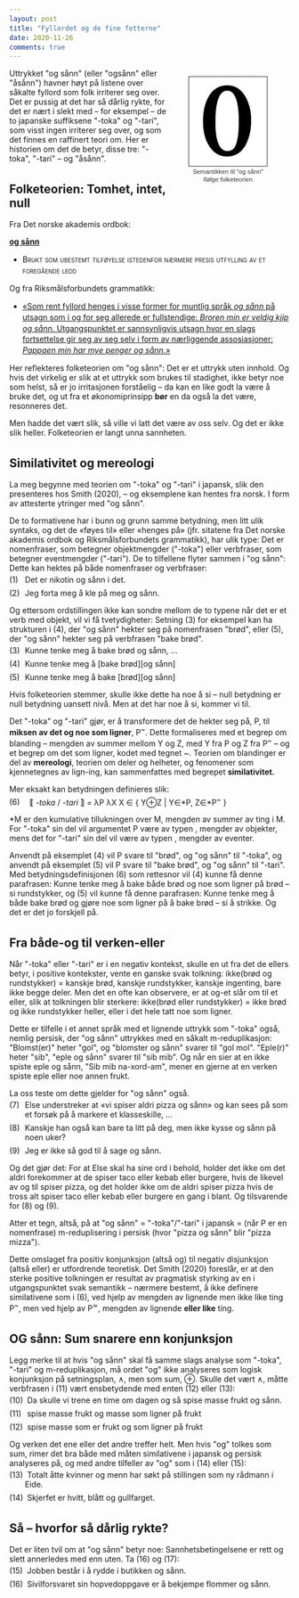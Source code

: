 ```yaml
---
layout: post
title: "Fyllordet og de fine fetterne"
date: 2020-11-26
comments: true
---
```

<style>
  ol {
  margin-left: 0;
  padding-left: 0;
}
ol li {
  display: block;
  margin-bottom: .5em;
  margin-left: 2em;
}
ol li::before {
  display: inline-block;
  content: "(" counter(item) ") ";
  counter-increment: item;
  width: 2em;
  margin-left: -2em;
}
figcaption {
    color: #333;
    text-align: center;
    font-family: Optima, Candara, Calibri, Arial, sans-serif;
    font-size: .8em;
  line-height: 1.2em;
}	
  .zoom:hover {
  -ms-transform: scale(3); /* IE 9 */
  -webkit-transform: scale(3); /* Safari 3-8 */
  transform: scale(2); 
  transform-origin: 100% 0%;
}
  .small {
  font-variant: small-caps;
}
</style>

<div style="float:right;"><figure class="rightfig"><img style="width:140px; border: #333 1pt solid" src="/pics/zero.jpg"><figcaption>Semantikken til "og sånn"<br/>ifølge folketeorien</figcaption></figure></div>
<div class="ingress"><p>Uttrykket "og sånn" (eller "ogsånn" eller "åsånn") havner høyt på listene over såkalte fyllord som folk irriterer seg over. Det er pussig at det har så dårlig rykte, for det er nært i slekt med – for eksempel – de to japanske suffiksene "-toka" og "-tari", som visst ingen irriterer seg over, og som det finnes en raffinert teori om. Her er historien om det de betyr, disse tre: "-toka", "-tari" – og "åsånn".</p></div>
<h2 style="margin-top: 1.6em">Folketeorien: Tomhet, intet, null</h2>
<p>Fra Det norske akademis ordbok:</p>
<div class="ingress"><p><a href="https://naob.no/ordbok/sånn"><b>og sånn</b></a></p></div>
  <ul><li style="line-height: 1.4em"><span class="small">Brukt som ubestemt tilføyelse istedenfor nærmere presis utfylling av et foregående ledd</span></li></ul>
<p>Og fra Riksmålsforbundets grammatikk:</p>
<ul><li style="line-height: 1.4em"><a href="https://www.riksmalsforbundet.no/grammatikk/kapittel-8-pronomener/7/">&laquo;Som rent fyllord henges i visse former for muntlig språk <i>og sånn</i> på utsagn som i og for seg allerede er fullstendige: <i>Broren min er veldig kjip og sånn</i>. Utgangspunktet er sannsynligvis utsagn hvor en slags fortsettelse gir seg av seg selv i form av nærliggende assosiasjoner: <i>Pappaen min har mye penger og sånn</i>.&raquo;</a></li></ul>
<p>Her reflekteres folketeorien om "og sånn": Det er et uttrykk uten innhold. Og hvis det virkelig er slik at et uttrykk som brukes til stadighet, ikke betyr noe som helst, så er jo irritasjonen forståelig – da kan en like godt la være å bruke det, og ut fra et økonomiprinsipp <b>bør</b> en da også la det være, resonneres det.</p> <p>Men hadde det vært slik, så ville vi latt det være av oss selv. Og det er ikke slik heller. Folketeorien er langt unna sannheten.</p>
<h2 style="margin-top: 1.6em">Similativitet og mereologi</h2>
<p>
La meg begynne med teorien om "-toka" og "-tari" i japansk, slik den presenteres hos Smith (2020), – og eksemplene kan hentes fra norsk. I form av attesterte ytringer med "og sånn".</p>
<p>De to formativene har i bunn og grunn samme betydning, men litt ulik syntaks, og det de &laquo;føyes til&raquo; eller &laquo;henges på&raquo; (jfr. sitatene fra Det norske akademis ordbok og Riksmålsforbundets grammatikk), har ulik type: Det er nomenfraser, som betegner objektmengder ("-toka") eller verbfraser, som betegner eventmengder ("-tari"). De to tilfellene flyter sammen i "og sånn": Dette kan hektes på både nomenfraser og verbfraser:</p>
<ol style="counter-reset: item 0; margin-top:-10px"><li>Det er nikotin og sånn i det.</li>
  <li>Jeg forta meg å kle på meg og sånn.</li></ol>
<p>Og ettersom ordstillingen ikke kan sondre mellom de to typene når det er et verb med objekt, vil vi få tvetydigheter: Setning (3) for eksempel kan ha strukturen i (4), der "og sånn" hekter seg på nomenfrasen "brød", eller (5), der "og sånn" hekter seg på verbfrasen "bake brød".
  </p>
  <ol style="margin-top:-10px"><li>Kunne tenke meg å bake brød og sånn, …</li>
  <li>Kunne tenke meg å [bake brød][og sånn]</li>
  <li>Kunne tenke meg å bake [brød][og sånn]</li></ol>
  <p>Hvis folketeorien stemmer, skulle ikke dette ha noe å si – null betydning er null betydning uansett nivå. Men at det har noe å si, kommer vi til.</p>
  <p>Det "-toka" og "-tari" gjør, er å transformere det de hekter seg på, P, til <b>miksen av det og noe som ligner</b>, P<sup>~</sup>. Dette formaliseres med et begrep om blanding – mengden av summer mellom Y og Z, med Y fra P og Z fra P<sup>~</sup> – og et begrep om det som ligner, kodet med tegnet ~. Teorien om blandinger er del av <b>mereologi</b>, teorien om deler og helheter, og fenomener som kjennetegnes av lign-ing, kan sammenfattes med begrepet <b>similativitet.</b>
  <p>Mer eksakt kan betydningen definieres slik:</p>
  <ol style="margin-top:-10px"><li> &nbsp;<span style="margin-right: -2pt">[</span>[ <i>-toka</i> / <i>-tari</i> <span style="margin-right: -2pt">]</span>] = λP λX X &#8712; { Y&oplus;Z | Y&#8712;*P, Z&#8712;*P<sup>~</sup> } </li></ol><p>*M er den kumulative tillukningen over M, mengden av summer av ting i M. For "-toka" sin del vil argumentet P være av typen <e,t>, mengder av objekter, mens det for "-tari" sin del vil være av typen <v,t>, mengder av eventer.</p><p>Anvendt på eksemplet (4) vil P svare til "brød", og "og sånn" til "-toka", og anvendt på eksemplet (5) vil P svare til "bake brød", og "og sånn" til "-tari". Med betydningsdefinisjonen (6) som rettesnor vil (4) kunne få denne parafrasen:  Kunne tenke meg å bake både brød og noe som ligner på brød – si rundstykker, og (5) vil kunne få denne parafrasen: Kunne tenke meg å både bake brød og gjøre noe som ligner på å bake brød – si å strikke. Og det er det jo forskjell på.</p>
  <h2 style="margin-top: 1.6em">Fra både-og til verken-eller</h2>
    <p>Når "-toka" eller "-tari" er i en negativ kontekst, skulle en ut fra det de ellers betyr, i positive kontekster, vente en ganske svak tolkning: ikke(brød og rundstykker) = kanskje brød, kanskje rundstykker, kanskje ingenting, bare ikke begge deler. Men det en ofte kan observere, er at og-et slår om til et eller, slik at tolkningen blir sterkere: ikke(brød eller rundstykker) = ikke brød og ikke rundstykker heller, eller i det hele tatt noe som ligner.</p>
    <p>Dette er tilfelle i et annet språk med et lignende uttrykk som "-toka" også, nemlig persisk, der "og sånn" uttrykkes med en såkalt m-reduplikasjon: "Blomst(er)" heter "gol", og "blomster og sånn" svarer til "gol mol". "Eple(r)" heter "sib", "eple og sånn" svarer til "sib mib". Og når en sier at en ikke spiste eple og sånn, "Sib mib na-xord-am", mener en gjerne at en verken spiste eple eller noe annen frukt.</p>
    <p>La oss teste om dette gjelder for "og sånn" også.</p>
    <ol style="counter-reset: item 6; margin-top:-10px"><li>Else understreker at &laquo;vi spiser aldri pizza og sånn&raquo; og kan sees på som et forsøk på å markere et klasseskille, …</li>
  <li>Kanskje han også kan bare ta litt på deg, men ikke kysse og sånn på noen uker?</li>
  <li>Jeg er ikke så god til å sage og sånn.</li></ol>
  <p>Og det gjør det: For at Else skal ha sine ord i behold, holder det ikke om det aldri forekommer at de spiser taco eller kebab eller burgere, hvis de likevel av og til spiser pizza, og det holder ikke om de aldri spiser pizza hvis de tross alt spiser taco eller kebab eller burgere en gang i blant. Og tilsvarende for (8) og (9).</p>
  <p>Atter et tegn, altså, på at "og sånn" = "-toka"/"-tari" i japansk = (når P er en nomenfrase) m-reduplisering i persisk (hvor "pizza og sånn" blir "pizza mizza").</p>
  <p>Dette omslaget fra positiv konjunksjon (altså og) til negativ disjunksjon (altså eller) er utfordrende teoretisk. Det Smith (2020) foreslår, er at den sterke positive tolkningen er resultat av pragmatisk styrking av en i utgangspunktet svak semantikk – nærmere bestemt, å ikke definere similativene som i (6), ved hjelp av mengden av lignende men ikke like ting P<sup>~</sup>, men ved hjelp av P<sup>&#8771;</sup>, mengden av lignende <b>eller like</b> ting.</p>
  <h2 style="margin-top: 1.6em">OG sånn: Sum snarere enn konjunksjon</h2>
<p>Legg merke til at hvis "og sånn" skal få samme slags analyse som "-toka", "-tari" og m-reduplikasjon, må ordet "og" ikke analyseres som logisk konjunksjon på setningsplan, &#8743;, men som sum, &oplus;. Skulle det vært &#8743;, måtte verbfrasen i (11) vært ensbetydende med enten (12) eller (13):</p>
  <ol style="margin-top:-10px"><li> Da skulle vi trene en time om dagen og så spise masse frukt og sånn.</li><li> spise masse frukt og masse som ligner på frukt</li>
    <li> spise masse som er frukt og som ligner på frukt</li></ol><p>Og verken det ene eller det andre treffer helt. Men hvis "og" tolkes som sum, rimer det bra både med måten similativene i japansk og persisk analyseres på, og med andre tilfeller av "og" som i (14) eller (15):</p>
    <ol style="margin-top:-10px"><li> Totalt åtte kvinner og menn har søkt på stillingen som ny rådmann i Eide.</li>
    <li> Skjerfet er hvitt, blått og gullfarget.</li></ol>
    <h2 style="margin-top: 1.6em">Så – hvorfor så dårlig rykte?</h2>
<p>Det er liten tvil om at "og sånn" betyr noe: Sannhetsbetingelsene er rett og slett annerledes med enn uten. Ta (16) og (17):</p>
  <ol style="margin-top:-10px"><li> Jobben består i å rydde i butikken og sånn.</li><li> Sivilforsvaret sin hopvedoppgave er å bekjempe flommer og sånn.</li></ol>
